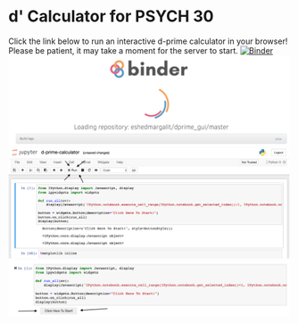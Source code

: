 # d' Calculator for PSYCH 30
Click the link below to run an interactive d-prime calculator in your browser! Please be patient, it may take a moment for the server to start.
[![Binder](https://mybinder.org/badge.svg)](https://mybinder.org/v2/gh/eshedmargalit/dprime_gui/master?filepath=d-prime-calculator.ipynb)
![How to start the calculator](imgs/tutorial_0.png?raw=true "")
![How to start the calculator](imgs/tutorial_1.png?raw=true "")
![How to start the calculator](imgs/tutorial_2.png?raw=true "")
